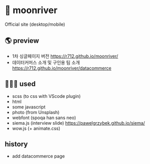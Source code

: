# 💙 moonriver

Official site (desktop/mobile)

## 🌎 preview
- 1차 싱글페이지 버전 https://r712.github.io/moonriver/
- 데이터커머스 소개 및 구인용 팀 소개 https://r712.github.io/moonriver/datacommerce

## 👩🏻‍💻 used
- scss (to css with VScode plugin)
- html
- some javascript
- photo (from Unsplash)
- webfont (spoqa han sans neo)
- siema.js (interview slide) https://pawelgrzybek.github.io/siema/
- wow.js (+ animate.css)

## history
- add datacommerce page
